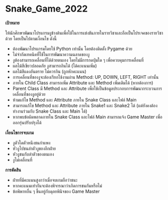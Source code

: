 # Snake_Game_2022

**เป้าหมาย**

ให้นักศึกษาพัฒนาโปรแกรมงูข้างต้นเพื่อใช้ในการแข่งขันภายในรายวิชาและถือเป็นโปรเจคของรายวิชาด้วย โดยเป็นไปตามเงื่อนไข ดังนี้
- ต้องพัฒนาโปรแกรมโดยใช้ Python เท่านั้น โดยต้องติดตั้ง Pygame ด้วย
- ไม่จำกัดเทคนิคที่ใช้ในการพัฒนาความฉลาดของงู
- งูต้องสามารถเคลื่อนที่ได้ด้วยตนเอง โดยไม่มีการกดปุ่มใด ๆ เพื่อควบคุมการเคลื่อนที่
- ผลไม้สีเขียวปลอดภัย งูสามารถกินได้ (ได้คะแนนเพิ่ม)
- ผลไม้สีแดงอันตราย ไม่ควรกิน (ถูกหักคะแนน)
- การเคลื่อนที่ของงูจะต้องเรียกใช้งานผ่าน Method: UP, DOWN, LEFT, RIGHT เท่านั้น
- ภายใน Child Class สามารถเพิ่ม Attribute และ Method เพิ่มเติมได้ (หากต้องการ)
- Parent Class มี Method และ Attribute เพื่อใช้เป็นข้อมูลประกอบการพัฒนากระบวนการเคลื่อนที่ของงูอยู่ด้วย
- ห้ามแก้ไข Method และ Attribute ภายใน Snake Class และไฟล์ Main
- สามารถแก้ไข Method และ Attribute ภายใน Snake1 และ Snake2 ได้ (แต่ยังคงต้องทำงานร่วมกับ Snake Class และ Main ได้)
- หากพบข้อผิดพลาดภายใน Snake Class และไฟล์ Main สามารถแจ้ง Game Master เพื่อออกรุ่นปรับปรุงได้

**เงื่อนไขการจบเกม**
- งูตัวใดตัวหนึงชนกำแพง
- หัวงูไปชนลำตัวงูของอีกฝ่าย
- หัวงูชนกับลำตัวของตนเอง
- งูไม่เคลื่อนที่

**การตัดสิน**
- ฝ่ายที่มีคะแนนสูงกว่าเมื่อจบเกมถือว่าชนะ
- หากคะแนนเท่ากันจะต้องพิจารณาว่าเกิดการชนกันหรือไม่
- ข้อพิพาทอื่น ๆ ขึ้นอยู่กับดุลยพินิจของ Game Master
